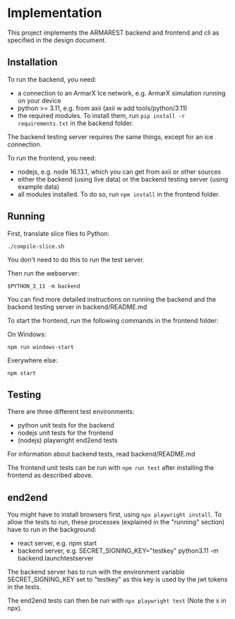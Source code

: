 # Implementation

This project implements the ARMAREST backend and frontend and cli as specified in the design document.

## Installation

To run the backend, you need:

-   a connection to an ArmarX Ice network, e.g. ArmarX simulation running on your device
-   python >= 3.11, e.g. from axii (axii w add tools/python/3.11)
-   the required modules. To install them, run `pip install -r requirements.txt` in the backend folder.

The backend testing server requires the same things, except for an ice connection.

To run the frontend, you need:

-   nodejs, e.g. node 16.13.1, which you can get from axii or other sources
-   either the backend (using live data) or the backend testing server (using example data)
-   all modules installed. To do so, run `npm install` in the frontend folder.

## Running

First, translate slice files to Python:

```
./compile-slice.sh
```

You don't need to do this to run the test server.

Then run the webserver:

```
$PYTHON_3_11 -m backend
```

You can find more detailed instructions on running the backend and the backend testing server in backend/README.md

To start the frontend, run the following commands in the frontend folder:

On Windows:

```
npm run windows-start
```

Everywhere else:

```
npm start
```

## Testing

There are three different test environments:
- python unit tests for the backend
- nodejs unit tests for the frontend
- (nodejs) playwright end2end tests

For information about backend tests, read backend/README.md

The frontend unit tests can be run with `npm run test` after installing the frontend as described above.

## end2end

You might have to install browsers first, using `npx playwright install`.
To allow the tests to run, these processes (explained in the "running" section) have to run in the background:
- react server, e.g. npm start
- backend server, e.g. SECRET_SIGNING_KEY="testkey" python3.11 -m backend.launchtestserver

The backend server has to run with the environment variable SECRET_SIGNING_KEY set to "testkey" as this key is used by the jwt tokens in the tests.

The end2end tests can then be run with `npx playwright test` (Note the x in npx).
